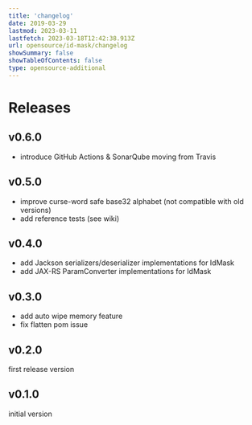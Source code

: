 ```yaml
---
title: 'changelog'
date: 2019-03-29
lastmod: 2023-03-11
lastfetch: 2023-03-18T12:42:38.913Z
url: opensource/id-mask/changelog
showSummary: false
showTableOfContents: false
type: opensource-additional
---
```

# Releases

## v0.6.0

* introduce GitHub Actions & SonarQube moving from Travis

## v0.5.0

* improve curse-word safe base32 alphabet (not compatible with old versions)
* add reference tests (see wiki)

## v0.4.0

* add Jackson serializers/deserializer implementations for IdMask
* add JAX-RS ParamConverter<T> implementations for IdMask

## v0.3.0

* add auto wipe memory feature
* fix flatten pom issue

## v0.2.0

first release version

## v0.1.0

initial version
